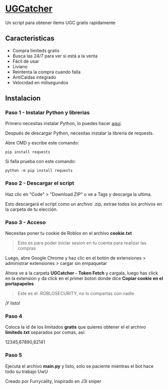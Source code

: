 
# [UGCatcher]((https://rblx.furrycality.pw))
Un script para obtener items UGC gratis rapidamente

## Caracteristicas

* Compra limiteds gratis
* Busca las 24/7 para ver si está a la venta
* Fácil de usar
* Liviano
* Reintenta la compra cuando falla
* AntiCaidas integrado
* Velocidad en milisegundos

## Instalacion

### Paso 1 - Instalar Python y librerias

Primero necesitas instalar Python, lo puedes hacer [aquí](https://www.python.org/downloads/). 

Después de descargar Python, necesitas instalar la librería de requests. 

Abre CMD y escribe este comando:
```batch
pip install requests
```

Si falla prueba con este comando:
```
python -m pip install requests
```

### Paso 2 - Descargar el script
Haz clic en "Code" > "Download ZIP" o ve a Tags y descarga la ultima.


Esto descargará el script como un archivo .zip, extrae todos los archivos en la carpeta de tu elección.

### Paso 3 - Acceso
Necesitas poner tu cookie de Roblox en el archivo **cookie.txt**
> Esto es para poder iniciar sesion en tu cuenta para realizar las compras

Luego, abre Google Chrome y haz clic en el botón de extensiones > administrar extensiones > cargar sin empaquetar

Ahora ve a la carpeta **UGCatcher - Token Fetch** y cargala, luego has click en la extension y da click en el primer boton donde dice **Copiar cookie en el portapapeles**

> Este es el .ROBLOSECURITY, no lo compartas con nadie

¡Y listo!

### Paso 4
Coloca la id de los limitados **gratis** que quieres obtener el el archivo **limiteds.txt** separados por comas, asi:

12345,67890,82141

### Paso 5
Ejecuta el archivo **main.py** y listo, solo se paciente mientras el bot hace todo su trabajo UwU

Creado por Furrycality, inspirado en J3l sniper
